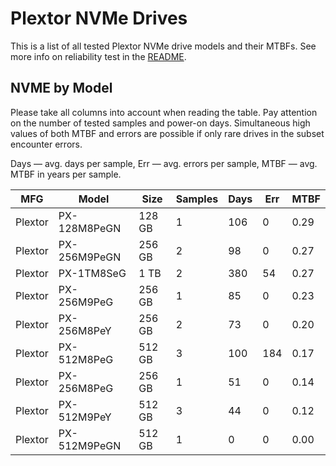 Plextor NVMe Drives
===================

This is a list of all tested Plextor NVMe drive models and their MTBFs. See more
info on reliability test in the [README](https://github.com/linuxhw/SMART).

NVME by Model
------------

Please take all columns into account when reading the table. Pay attention on the
number of tested samples and power-on days. Simultaneous high values of both MTBF
and errors are possible if only rare drives in the subset encounter errors.

Days   — avg. days per sample,
Err    — avg. errors per sample,
MTBF   — avg. MTBF in years per sample.

| MFG       | Model              | Size   | Samples | Days  | Err   | MTBF   |
|-----------|--------------------|--------|---------|-------|-------|--------|
| Plextor   | PX-128M8PeGN       | 128 GB | 1       | 106   | 0     | 0.29   |
| Plextor   | PX-256M9PeGN       | 256 GB | 2       | 98    | 0     | 0.27   |
| Plextor   | PX-1TM8SeG         | 1 TB   | 2       | 380   | 54    | 0.27   |
| Plextor   | PX-256M9PeG        | 256 GB | 1       | 85    | 0     | 0.23   |
| Plextor   | PX-256M8PeY        | 256 GB | 2       | 73    | 0     | 0.20   |
| Plextor   | PX-512M8PeG        | 512 GB | 3       | 100   | 184   | 0.17   |
| Plextor   | PX-256M8PeG        | 256 GB | 1       | 51    | 0     | 0.14   |
| Plextor   | PX-512M9PeY        | 512 GB | 3       | 44    | 0     | 0.12   |
| Plextor   | PX-512M9PeGN       | 512 GB | 1       | 0     | 0     | 0.00   |
